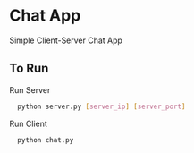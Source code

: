 # Chat App

Simple Client-Server Chat App

## To Run

Run Server
```bash
  python server.py [server_ip] [server_port]
  ```

Run Client
```bash
  python chat.py
  ```

